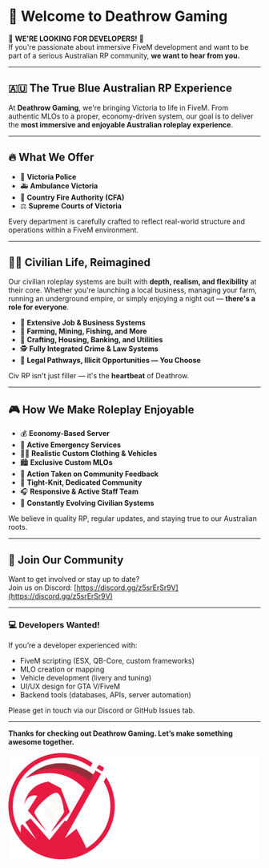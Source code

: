 # 👋 Welcome to Deathrow Gaming

🚨 **WE'RE LOOKING FOR DEVELOPERS!** 🚨  
If you're passionate about immersive FiveM development and want to be part of a serious Australian RP community, **we want to hear from you.**

---

## 🇦🇺 The True Blue Australian RP Experience

At **Deathrow Gaming**, we're bringing Victoria to life in FiveM. From authentic MLOs to a proper, economy-driven system, our goal is to deliver the **most immersive and enjoyable Australian roleplay experience**.

---

## 🔥 What We Offer

- 🚓 **Victoria Police**
- 🚑 **Ambulance Victoria**
- 🚒 **Country Fire Authority (CFA)**
- ⚖️ **Supreme Courts of Victoria**

Every department is carefully crafted to reflect real-world structure and operations within a FiveM environment.

---

## 🧑‍🌾 Civilian Life, Reimagined

Our civilian roleplay systems are built with **depth, realism, and flexibility** at their core. Whether you're launching a local business, managing your farm, running an underground empire, or simply enjoying a night out — **there's a role for everyone**.

- 🏬 **Extensive Job & Business Systems**  
- 🌾 **Farming, Mining, Fishing, and More**
- 🔧 **Crafting, Housing, Banking, and Utilities**
- 🕵️ **Fully Integrated Crime & Law Systems**
- 💼 **Legal Pathways, Illicit Opportunities — You Choose**

Civ RP isn't just filler — it's the **heartbeat** of Deathrow.

---

## 🎮 How We Make Roleplay Enjoyable

- 💰 **Economy-Based Server**  
- 👮 **Active Emergency Services**
- 🧍‍♂️ **Realistic Custom Clothing & Vehicles**
- 🏙️ **Exclusive Custom MLOs**
- 🧠 **Action Taken on Community Feedback**
- 🤝 **Tight-Knit, Dedicated Community**
- 🎧 **Responsive & Active Staff Team**
- 🧰 **Constantly Evolving Civilian Systems**

We believe in quality RP, regular updates, and staying true to our Australian roots.

---

## 📲 Join Our Community

Want to get involved or stay up to date?  
Join us on Discord: [https://discord.gg/z5srErSr9V](https://discord.gg/z5srErSr9V)

---

### 💻 Developers Wanted!

If you’re a developer experienced with:

- FiveM scripting (ESX, QB-Core, custom frameworks)
- MLO creation or mapping
- Vehicle development (livery and tuning)
- UI/UX design for GTA V/FiveM
- Backend tools (databases, APIs, server automation)

Please get in touch via our Discord or GitHub Issues tab.

---

**Thanks for checking out Deathrow Gaming. Let’s make something awesome together.**

<p align="center">
  <img src="./Banner.png" alt="Deathrow Banner">
</p>
